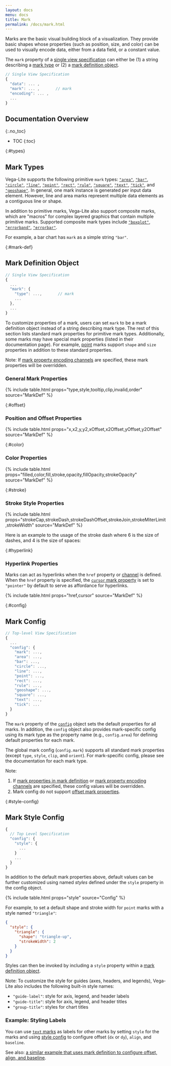 ```yaml
---
layout: docs
menu: docs
title: Mark
permalink: /docs/mark.html
---
```


Marks are the basic visual building block of a visualization. They provide basic shapes whose properties (such as position, size, and color) can be used to visually encode data, either from a data field, or a constant value.

The `mark` property of a [single view specification](spec.html#single) can either be (1) a string describing a [mark type](#types) or (2) a [mark definition object](#mark-def).

<!-- why mark-based approach over chart typology + but we support variety of chart types -->

```js
// Single View Specification
{
  "data": ... ,
  "mark": ... ,       // mark
  "encoding": ... ,
  ...
}
```

## Documentation Overview

{:.no_toc}

<!-- prettier-ignore -->
- TOC
{:toc}

{:#types}

## Mark Types

Vega-Lite supports the following primitive `mark` types: [`"area"`](area.html), [`"bar"`](bar.html), [`"circle"`](circle.html), [`"line"`](line.html), [`"point"`](point.html), [`"rect"`](rectangle.html), [`"rule"`](rule.html), [`"square"`](square.html), [`"text"`](text.html), [`"tick"`](tick.html), and [`"geoshape"`](geoshape.html). In general, one mark instance is generated per input data element. However, line and area marks represent multiple data elements as a contiguous line or shape.

In addition to primitive marks, Vega-Lite also support composite marks, which are "macros" for complex layered graphics that contain multiple primitive marks. Supported composite mark types include [`"boxplot"`](boxplot.html), [`"errorband"`](errorband.html), [`"errorbar"`](errorbar.html).

For example, a bar chart has `mark` as a simple string `"bar"`.

<span class="vl-example" data-name="bar"></span>

{:#mark-def}

## Mark Definition Object

```js
// Single View Specification
{
  ...
  "mark": {
    "type": ...,       // mark
    ...
  },
  ...
}
```

To customize properties of a mark, users can set `mark` to be a mark definition object instead of a string describing mark type. The rest of this section lists standard mark properties for primitive mark types. Additionally, some marks may have special mark properties (listed in their documentation page). For example, [point](https://vega.github.io/vega-lite/docs/point.html#properties) marks support `shape` and `size` properties in addition to these standard properties.

Note: If [mark property encoding channels](encoding.html#mark-prop) are specified, these mark properties will be overridden.

### General Mark Properties

{% include table.html props="type,style,tooltip,clip,invalid,order" source="MarkDef" %}

{:#offset}

### Position and Offset Properties

{% include table.html props="x,x2,y,y2,xOffset,x2Offset,yOffset,y2Offset" source="MarkDef" %}

{:#color}

### Color Properties

{% include table.html props="filled,color,fill,stroke,opacity,fillOpacity,strokeOpacity" source="MarkDef" %}

{:#stroke}

### Stroke Style Properties

{% include table.html props="strokeCap,strokeDash,strokeDashOffset,strokeJoin,strokeMiterLimit,strokeWidth" source="MarkDef" %}

Here is an example to the usage of the stroke dash where 6 is the size of dashes, and 4 is the size of spaces:

<div class="vl-example" data-name="layer_line_errorband_2d_horizontal_borders_strokedash"></div>

{:#hyperlink}

### Hyperlink Properties

Marks can act as hyperlinks when the `href` property or [channel](encoding.html#href) is defined. When the `href` property is specified, the [`cursor` mark property](mark.html#hyperlink) is set to `"pointer"` by default to serve as affordance for hyperlinks.

{% include table.html props="href,cursor" source="MarkDef" %}

<span class="vl-example" data-name="point_href"></span>

{:#config}

## Mark Config

```js
// Top-level View Specification
{
  ...
  "config": {
    "mark": ...,
    "area": ...,
    "bar": ...,
    "circle": ...,
    "line": ...,
    "point": ...,
    "rect": ...,
    "rule": ...,
    "geoshape": ...,
    "square": ...,
    "text": ...,
    "tick": ...
  }
}
```

The `mark` property of the [`config`](config.html) object sets the default properties for all marks. In addition, the `config` object also provides mark-specific config using its mark type as the property name (e.g., `config.area`) for defining default properties for each mark.

The global mark config (`config.mark`) supports all standard mark properties (except `type`, `style`, `clip`, and `orient`). For mark-specific config, please see the documentation for each mark type.

Note:

1. If [mark properties in mark definition](#mark-def) or [mark property encoding channels](encoding.html#mark-prop) are specified, these config values will be overridden.
2. Mark config do not support [offset mark properties](#offset).

{:#style-config}

## Mark Style Config

```js
{
  // Top Level Specification
  "config": {
    "style": {
      ...
    }
    ...
  }
}
```

In addition to the default mark properties above, default values can be further customized using named _styles_ defined under the `style` property in the config object.

{% include table.html props="style" source="Config" %}

For example, to set a default shape and stroke width for `point` marks with a style named `"triangle"`:

```json
{
  "style": {
    "triangle": {
      "shape": "triangle-up",
      "strokeWidth": 2
    }
  }
}
```

Styles can then be invoked by including a `style` property within a [mark definition object](#mark-def).

Note: To customize the style for guides (axes, headers, and legends), Vega-Lite also includes the following built-in style names:

- `"guide-label"`: style for axis, legend, and header labels
- `"guide-title"`: style for axis, legend, and header titles
- `"group-title"`: styles for chart titles

### Example: Styling Labels

You can use [`text` marks](text.html) as labels for other marks by setting `style` for the marks and using [style config](mark.html#style-config) to configure offset (`dx` or `dy`), `align`, and `baseline`.

<span class="vl-example" data-name="layer_bar_labels_style"></span>

See also: [a similar example that uses mark definition to configure offset, align, and baseline](text.html#labels).
